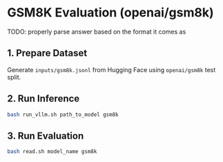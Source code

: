 # GSM8K Evaluation (openai/gsm8k)

TODO: properly parse answer based on the format it comes as

## 1. Prepare Dataset
Generate `inputs/gsm8k.jsonl` from Hugging Face using `openai/gsm8k` test split.

## 2. Run Inference
```bash
bash run_vllm.sh path_to_model gsm8k
```

## 3. Run Evaluation
```bash
bash read.sh model_name gsm8k
```

